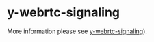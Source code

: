 # y-webrtc-signaling

More information please see [y-webrtc-signaling](https://github.com/lobehub/y-webrtc-signaling)).